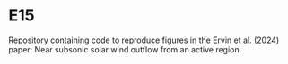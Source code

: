 # E15
Repository containing code to reproduce figures in the Ervin et al. (2024) paper: Near subsonic solar wind outflow from an active region.
